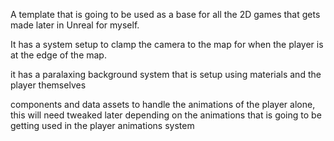A template that is going to be used as a base for all the 2D games that gets made later in Unreal for myself.

It has a system setup to clamp the camera to the map for when the player is at the edge of the map. 

it has a paralaxing background system that is setup using materials and the player themselves

components and data assets to handle the animations of the player alone, this will need tweaked later depending on the animations that is going to be getting used in the player animations system
